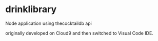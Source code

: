 # drinklibrary
Node application using thecocktaildb api 

originally developed on Cloud9 and then switched to Visual Code IDE. 


